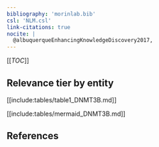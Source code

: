 ```yaml
---
bibliography: 'morinlab.bib'
csl: 'NLM.csl'
link-citations: true
nocite: |
  @albuquerqueEnhancingKnowledgeDiscovery2017, 
---
```


[[_TOC_]]




## Relevance tier by entity

[[include:tables/table1_DNMT3B.md]]





[[include:tables/mermaid_DNMT3B.md]]

## References


